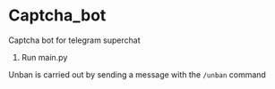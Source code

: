 # Captcha_bot
Captcha bot for telegram superchat
1) Run main.py

Unban is carried out by sending a message with the `/unban` command
